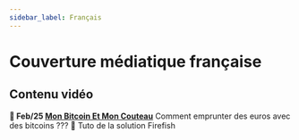 ```yaml
---
sidebar_label: Français
---
```


# Couverture médiatique française

## Contenu vidéo

**🎥 Feb/25 [Mon Bitcoin Et Mon Couteau](https://www.youtube.com/watch?v=8DCeulEcxM0)**
Comment emprunter des euros avec des bitcoins ??? 🤑 Tuto de la solution Firefish